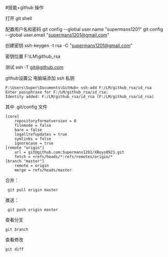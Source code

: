 #技能+github 操作

打开 git shell

配置用户名和密码
 git config --global user.name "supermans1201"
 git config --global user.email "supermans1201@gmail.com"

创建密钥
 ssh-keygen -t rsa -C "supermans1201@gmail.com"

密钥位置
F:\LM\github_rsa

测试 
ssh -T git@github.com


github设置公
电脑端添加 ssh 私钥

	F:\Users\Super\Documents\GitHub> ssh-add F:/LM/github_rsa/id_rsa
	Enter passphrase for F:/LM/github_rsa/id_rsa:
	Identity added: F:/LM/github_rsa/id_rsa (F:/LM/github_rsa/id_rsa)


其中
.git/config 文件

	[core]
		repositoryformatversion = 0
		filemode = false
		bare = false
		logallrefupdates = true
		symlinks = false
		ignorecase = true
	[remote "origin"]
		url = git@github.com:Supermans1201/XBoys0921.git
		fetch = +refs/heads/*:refs/remotes/origin/*
	[branch "master"]
		remote = origin
		merge = refs/heads/master

合并：

	 git pull origin master

推送：

	 git push origin master

查看分支
	
	git branch

查看修改

	git diff
